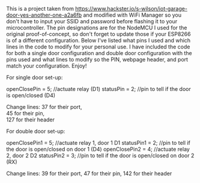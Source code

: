 This is a project taken from https://www.hackster.io/s-wilson/iot-garage-door-yes-another-one-a2a6fb and modified with WiFi Manager so you don't have to input your SSID and password before flashing it to your microcontroller. The pin designations are for the NodeMCU I used for the original proof-of-concept, so don't forget to update those if your ESP8266 is of a different configuration. Below I've listed what pins I used and which lines in the code to modify for your personal use. I have included the code for both a single door configuration and double door configuration with the pins used and what lines to modify so the PIN, webpage header, and port match your configuration. Enjoy!

For single door set-up:

openClosePin = 5;    //actuate relay (D1)
statusPin = 2;       //pin to tell if the door is open/closed (D4)

Change lines:
37 for their port,<br>
45 for their pin,<br>
127 for their header


For double door set-up:

openClosePin1 = 5;   //actuate relay 1, door 1 D1
statusPin1 = 2;      //pin to tell if the door is open/closed on door 1 (D4)
openClosePin2 = 4;   //actuate relay 2, door 2 D2
statusPin2 = 3;      //pin to tell if the door is open/closed on door 2 (RX)

Change lines:
39 for their port,
47 for their pin,
142 for their header